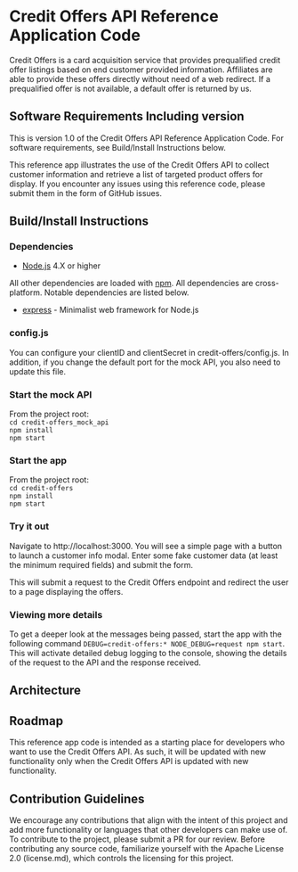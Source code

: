 # Credit Offers API Reference Application Code

Credit Offers is a card acquisition service that provides prequalified credit offer listings based on end customer provided information. Affiliates are able to provide these offers directly without need of a web redirect.  If a prequalified offer is not available, a default offer is returned by us.

## Software Requirements Including version
This is version 1.0 of the Credit Offers API Reference Application Code. For software requirements, see Build/Install Instructions below.

This reference app illustrates the use of the Credit Offers API to collect customer information and retrieve a list of targeted product offers for display. If you encounter any issues using this reference code, please submit them in the form of GitHub issues.

## Build/Install Instructions
### Dependencies
* [Node.js](https://nodejs.org) 4.X or higher

All other dependencies are loaded with [npm](https://www.npmjs.com/). All dependencies are cross-platform. Notable dependencies are listed below.
* [express](http://expressjs.com/) - Minimalist web framework for Node.js

### config.js
You can configure your clientID and clientSecret in credit-offers/config.js. In addition, if you change the default port for the mock API, you also need to update this file.

### Start the mock API
From the project root:  
`cd credit-offers_mock_api`  
`npm install`  
`npm start`

### Start the app
From the project root:  
`cd credit-offers`  
`npm install`  
`npm start`

### Try it out

Navigate to http://localhost:3000.  You will see a simple page with a button to launch a customer info modal.  Enter some fake customer data (at least the minimum required fields) and submit the form.  

This will submit a request to the Credit Offers endpoint and redirect the user to a page displaying the offers.

### Viewing more details

To get a deeper look at the messages being passed, start the app with the following command `DEBUG=credit-offers:* NODE_DEBUG=request npm start`.  This will activate detailed debug logging to the console, showing the details of the request to the API and the response received.

## Architecture

## Roadmap
This reference app code is intended as a starting place for developers who want to use the Credit Offers API. As such, it will be updated with new functionality only when the Credit Offers API is updated with new functionality.

## Contribution Guidelines
We encourage any contributions that align with the intent of this project and add more functionality or languages that other developers can make use of. To contribute to the project, please submit a PR for our review. Before contributing any source code, familiarize yourself with the Apache License 2.0 (license.md), which controls the licensing for this project.
